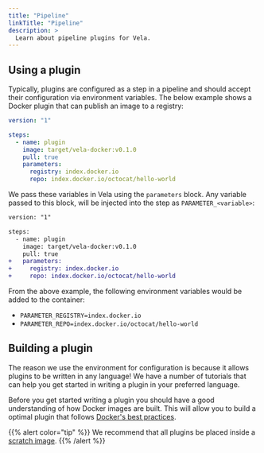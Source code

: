 ```yaml
---
title: "Pipeline"
linkTitle: "Pipeline"
description: >
  Learn about pipeline plugins for Vela.
---
```

## Using a plugin

Typically, plugins are configured as a step in a pipeline and should accept their configuration via environment variables. The below example shows a Docker plugin that can publish an image to a registry:

```yaml
version: "1"

steps:
  - name: plugin
    image: target/vela-docker:v0.1.0
    pull: true
    parameters:
      registry: index.docker.io
      repo: index.docker.io/octocat/hello-world
```

We pass these variables in Vela using the `parameters` block. Any variable passed to this block, will be injected into the step as `PARAMETER_<variable>`:

```diff
version: "1"

steps:
  - name: plugin
    image: target/vela-docker:v0.1.0
    pull: true
+   parameters:
+     registry: index.docker.io
+     repo: index.docker.io/octocat/hello-world
```

From the above example, the following environment variables would be added to the container:

* `PARAMETER_REGISTRY=index.docker.io`
* `PARAMETER_REPO=index.docker.io/octocat/hello-world`

## Building a plugin

The reason we use the environment for configuration is because it allows plugins to be written in any language! We have a number of tutorials that can help you get started in writing a plugin in your preferred language.

Before you get started writing a plugin you should have a good understanding of how Docker images are built. This will allow you to build a optimal plugin that follows [Docker's best practices](https://docs.docker.com/develop/develop-images/dockerfile_best-practices/).

{{% alert color="tip" %}}
We recommend that all plugins be placed inside a [scratch image](https://hub.docker.com/_/scratch).
{{% /alert %}}
